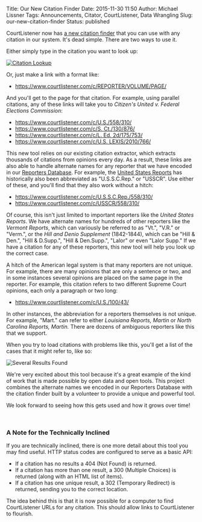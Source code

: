 Title: Our New Citation Finder
Date: 2015-11-30 11:50
Author: Michael Lissner
Tags: Announcements, Citator, CourtListener, Data Wrangling
Slug: our-new-citation-finder
Status: published

CourtListener now has [a new citation finder][1] that you can use with any
citation in our system. It's dead simple. There are two ways to use it.

Either simply type in the citation you want to look up:

[![Citation Lookup]({static}/images/citation-lookup.png)][1]

Or, just make a link with a format like:

-   https://www.courtlistener.com/c/REPORTER/VOLUME/PAGE/

And you'll get to the page for that citation. For example, using
parallel citations, any of these links will take you to *Citizen's
United v. Federal Elections Commission*:

-   [https://www.courtlistener.com/c/<span
    class="meta-data-value">U.S./558/310/</span>](https://www.courtlistener.com/c/U.S./558/310/)
-   [<span class="meta-data-value">https://www.courtlistener.com/c/S.
    Ct./130/876/</span>](https://www.courtlistener.com/c/S.%20Ct./130/876/)
-   [https://www.courtlistener.com/c/<span class="meta-data-value">L.
    Ed.
    2d/175/753/</span>](https://www.courtlistener.com/c/L.%20Ed.%202d/175/753/)
-   <span class="meta-data-value">[https://www.courtlistener.com/c/U.S.
    LEXIS/2010/766/](https://www.courtlistener.com/c/U.S.%20LEXIS/2010/766/)</span>

This new tool relies on our existing citation extractor, which extracts thousands of citations from opinions every day. As a result, these links are also able to handle alternate names for any reporter that we have encoded in our [Reporters Database][rdb]. For example, the [United States Reports][usr] has historically also been abbreviated as "U.S.S.C.Rep." or "USSCR". Use either of these, and you'll find that they also work without a hitch:

-   <https://www.courtlistener.com/c/U.S.S.C.Rep./558/310/>
-   <https://www.courtlistener.com/c/USSCR/558/310/>

Of course, this isn't just limited to important reporters like the *United States Reports*. We have alternate names for hundreds of other reporters like the *Vermont Reports*, which can variously be referred to as "Vt.", "V.R." or "Verm.", or the *Hill and Denio Supplement* (1842-1844), which can be "Hill & Den.", "Hill & D.Supp.", "Hill & Den.Supp.", "Lalor" or even "Lalor Supp." If we have a citation for any of these reporters, this new tool will help you look up the correct case.

A hitch of the American legal system is that many reporters are not
unique. For example, there are many opinions that are only a sentence or
two, and in some instances several opinions are placed on the same page
in the reporter. For example, this citation refers to two different
Supreme Court opinions, each only a paragraph or two long:

-   <https://www.courtlistener.com/c/U.S./100/43/>

In other instances, the abbreviation for a reporters themselves is not
unique. For example, "Mart." can refer to either *Louisiana Reports,
Martin* or *North Carolina Reports, Martin.* There are dozens of
ambiguous reporters like this that we support.

When you try to load citations with problems like this, you'll get a
list of the cases that it might refer to, like so:

![Several Results
Found]({static}/images/Screenshot-from-2015-11-30-102734.png)

We're very excited about this tool because it's a great example of the
kind of work that is made possible by open data and open tools. This
project combines the alternate names we encoded in our Reporters
Database with the citation finder built by a volunteer to provide a
unique and powerful tool.

We look forward to seeing how this gets used and how it grows over time!

 

### A Note for the Technically Inclined

If you are technically inclined, there is one more detail about this
tool you may find useful. HTTP status codes are configured to serve as a
basic API:

-   If a citation has no results a 404 (Not Found) is returned.
-   If a citation has more than one result, a 300 (Multiple Choices) is
    returned (along with an HTML list of items).
-   If a citation has one unique result, a 302 (Temporary Redirect) is
    returned, sending you to the correct location.

The idea behind this is that it is now possible for a computer to find
CourtListener URLs for any citation. This should allow links to
CourtListener to flourish.

[1]: https://www.courtlistener.com/c/
[rdb]: https://github.com/freelawproject/reporters-db
[usr]: https://en.wikipedia.org/wiki/United_States_Reports
